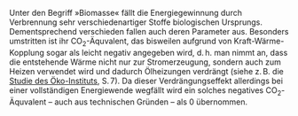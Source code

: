 Unter den Begriff »Biomasse« fällt die Energiegewinnung durch Verbrennung sehr verschiedenartiger Stoffe biologischen Ursprungs. Dementsprechend verschieden fallen auch deren Parameter aus. Besonders umstritten ist ihr  CO<sub>2</sub>-Äquvalent, das bisweilen aufgrund von Kraft-Wärme-Kopplung sogar als leicht negativ angegeben wird, d. h. man nimmt an, dass die  entstehende Wärme nicht nur zur Stromerzeugung, sondern auch zum Heizen verwendet wird und dadurch Ölheizungen verdrängt (siehe z. B. die <a href="https://www.oeko.de/oekodoc/318/2007-008-de.pdf" target="blank">Studie des Öko-Instituts</a>, S. 7). Da dieser Verdrängungseffekt allerdings bei einer vollständigen Energiewende wegfällt wird ein solches negatives CO<sub>2</sub>-Äquvalent – auch aus technischen Gründen – als 0 übernommen.
